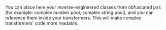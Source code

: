You can place here your reverse-engineered classes from obfuscated jars (for example: complex number pool, complex string pool), and you can reference them inside your transformers. This will make complex transformers' code more readable.
